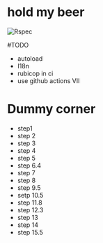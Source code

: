 # hold my beer
![Rspec](https://github.com/ChristianBreitkreutz/hold_my_beer/actions/workflows/spec.yml/badge.svg)

#TODO

- autoload
- I18n
- rubicop in ci
- use github actions VII


# Dummy corner
- step1
- step 2
- step 3
- step 4
- step 5
- step 6.4
- step 7
- step 8
- step 9.5
- setp 10.5
- step 11.8
- step 12.3
- step 13
- step 14
- step 15.5
